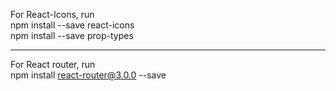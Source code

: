 For React-Icons, run <br/>
npm install --save react-icons <br/>
npm install --save prop-types

---

For React router, run <br/>
npm install react-router@3.0.0 --save
